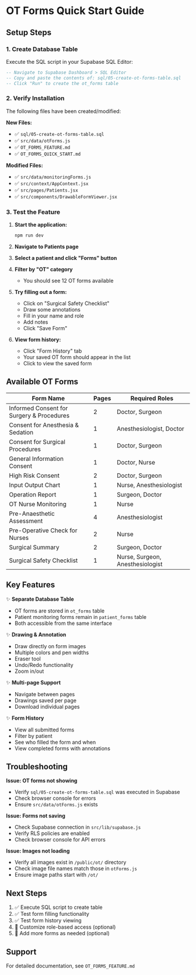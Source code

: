 # OT Forms Quick Start Guide

## Setup Steps

### 1. Create Database Table
Execute the SQL script in your Supabase SQL Editor:

```sql
-- Navigate to Supabase Dashboard > SQL Editor
-- Copy and paste the contents of: sql/05-create-ot-forms-table.sql
-- Click "Run" to create the ot_forms table
```

### 2. Verify Installation
The following files have been created/modified:

**New Files:**
- ✅ `sql/05-create-ot-forms-table.sql`
- ✅ `src/data/otForms.js`
- ✅ `OT_FORMS_FEATURE.md`
- ✅ `OT_FORMS_QUICK_START.md`

**Modified Files:**
- ✅ `src/data/monitoringForms.js`
- ✅ `src/context/AppContext.jsx`
- ✅ `src/pages/Patients.jsx`
- ✅ `src/components/DrawableFormViewer.jsx`

### 3. Test the Feature

1. **Start the application:**
   ```bash
   npm run dev
   ```

2. **Navigate to Patients page**

3. **Select a patient and click "Forms" button**

4. **Filter by "OT" category**
   - You should see 12 OT forms available

5. **Try filling out a form:**
   - Click on "Surgical Safety Checklist"
   - Draw some annotations
   - Fill in your name and role
   - Add notes
   - Click "Save Form"

6. **View form history:**
   - Click "Form History" tab
   - Your saved OT form should appear in the list
   - Click to view the saved form

## Available OT Forms

| Form Name | Pages | Required Roles |
|-----------|-------|----------------|
| Informed Consent for Surgery & Procedures | 2 | Doctor, Surgeon |
| Consent for Anesthesia & Sedation | 1 | Anesthesiologist, Doctor |
| Consent for Surgical Procedures | 1 | Doctor, Surgeon |
| General Information Consent | 1 | Doctor, Nurse |
| High Risk Consent | 2 | Doctor, Surgeon |
| Input Output Chart | 1 | Nurse, Anesthesiologist |
| Operation Report | 1 | Surgeon, Doctor |
| OT Nurse Monitoring | 1 | Nurse |
| Pre-Anaesthetic Assessment | 4 | Anesthesiologist |
| Pre-Operative Check for Nurses | 2 | Nurse |
| Surgical Summary | 2 | Surgeon, Doctor |
| Surgical Safety Checklist | 1 | Nurse, Surgeon, Anesthesiologist |

## Key Features

✨ **Separate Database Table**
- OT forms are stored in `ot_forms` table
- Patient monitoring forms remain in `patient_forms` table
- Both accessible from the same interface

✨ **Drawing & Annotation**
- Draw directly on form images
- Multiple colors and pen widths
- Eraser tool
- Undo/Redo functionality
- Zoom in/out

✨ **Multi-page Support**
- Navigate between pages
- Drawings saved per page
- Download individual pages

✨ **Form History**
- View all submitted forms
- Filter by patient
- See who filled the form and when
- View completed forms with annotations

## Troubleshooting

**Issue: OT forms not showing**
- Verify `sql/05-create-ot-forms-table.sql` was executed in Supabase
- Check browser console for errors
- Ensure `src/data/otForms.js` exists

**Issue: Forms not saving**
- Check Supabase connection in `src/lib/supabase.js`
- Verify RLS policies are enabled
- Check browser console for API errors

**Issue: Images not loading**
- Verify all images exist in `/public/ot/` directory
- Check image file names match those in `otForms.js`
- Ensure image paths start with `/ot/`

## Next Steps

1. ✅ Execute SQL script to create table
2. ✅ Test form filling functionality
3. ✅ Test form history viewing
4. 🔄 Customize role-based access (optional)
5. 🔄 Add more forms as needed (optional)

## Support

For detailed documentation, see `OT_FORMS_FEATURE.md`
